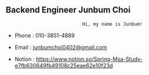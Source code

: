 

## Backend Engineer Junbum Choi


                                Hi, my name is Junbum!
- Phone : 010-3851-4889

- Email : junbumchoi0402@gmail.com

- Notion : https://www.notion.so/Spring-Msa-Study-e7fb630649fb49108c25eae62e10f23d

